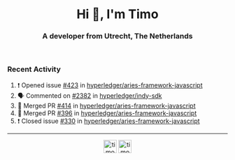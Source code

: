 <h1 align="center">Hi 👋, I'm Timo</h1>
<h3 align="center">A developer from Utrecht, The Netherlands</h3>
<br/>
<!-- https://github.com/rahuldkjain/github-profile-readme-generator --!>

<!--  <p align="left"><img src="https://github-readme-stats.vercel.app/api?username=timoglastra&show_icons=true&count_private=true&" alt="timoglastra" /></p> --!>

<!--
Github language stats
<p align="left"><img src="https://github-readme-stats.vercel.app/api/top-langs/?username=timoglastra&layout=compact" alt="timoglastra" /><p>
-->

<!-- Codestats language stats -->
<!-- <p align="left"><img src="https://codestats-readme.vercel.app/api/top-langs/?username=timoglastra&layout=compact&language_count=12" alt="timoglastra" /><p>    --!>
  
<h3>Recent Activity</h3>

<!--START_SECTION:activity-->
1. ❗️ Opened issue [#423](https://github.com/hyperledger/aries-framework-javascript/issues/423) in [hyperledger/aries-framework-javascript](https://github.com/hyperledger/aries-framework-javascript)
2. 🗣 Commented on [#2382](https://github.com/hyperledger/indy-sdk/issues/2382) in [hyperledger/indy-sdk](https://github.com/hyperledger/indy-sdk)
3. 🎉 Merged PR [#414](https://github.com/hyperledger/aries-framework-javascript/pull/414) in [hyperledger/aries-framework-javascript](https://github.com/hyperledger/aries-framework-javascript)
4. 🎉 Merged PR [#396](https://github.com/hyperledger/aries-framework-javascript/pull/396) in [hyperledger/aries-framework-javascript](https://github.com/hyperledger/aries-framework-javascript)
5. ❗️ Closed issue [#330](https://github.com/hyperledger/aries-framework-javascript/issues/330) in [hyperledger/aries-framework-javascript](https://github.com/hyperledger/aries-framework-javascript)
<!--END_SECTION:activity-->

---

<p align="center">
<a href="https://twitter.com/timoglastra" target="blank"><img align="center" src="https://cdn.jsdelivr.net/npm/simple-icons@3.0.1/icons/twitter.svg" alt="timoglastra" height="30" width="30" /></a>
<a href="https://linkedin.com/in/timoglastra" target="blank"><img align="center" src="https://cdn.jsdelivr.net/npm/simple-icons@3.0.1/icons/linkedin.svg" alt="timoglastra" height="30" width="30" /></a>
</p>



